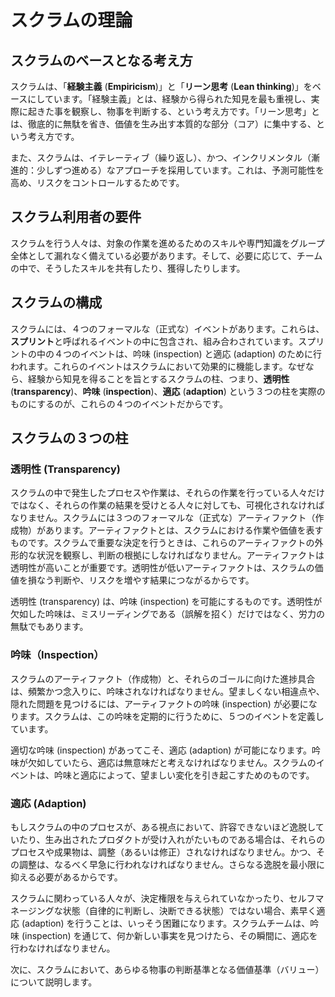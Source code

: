 # スクラムの理論

## スクラムのベースとなる考え方

スクラムは、「**経験主義** (**Empiricism**)」と「**リーン思考** (**Lean thinking**)」をベースにしています。「経験主義」とは、経験から得られた知見を最も重視し、実際に起きた事を観察し、物事を判断する、という考え方です。「リーン思考」とは、徹底的に無駄を省き、価値を生み出す本質的な部分（コア）に集中する、という考え方です。

また、スクラムは、イテレーティブ（繰り返し）、かつ、インクリメンタル（漸進的：少しずつ進める）なアプローチを採用しています。これは、予測可能性を高め、リスクをコントロールするためです。

## スクラム利用者の要件

スクラムを行う人々は、対象の作業を進めるためのスキルや専門知識をグループ全体として漏れなく備えている必要があります。そして、必要に応じて、チームの中で、そうしたスキルを共有したり、獲得したりします。

## スクラムの構成

スクラムには、４つのフォーマルな（正式な）イベントがあります。これらは、**スプリント**と呼ばれるイベントの中に包含され、組み合わされています。スプリントの中の４つのイベントは、吟味 (inspection) と適応 (adaption) のために行われます。これらのイベントはスクラムにおいて効果的に機能します。なぜなら、経験から知見を得ることを旨とするスクラムの柱、つまり、**透明性** (**transparency**)、**吟味** (**inspection**)、**適応** (**adaption**) という３つの柱を実際のものにするのが、これらの４つのイベントだからです。

## スクラムの３つの柱

### 透明性 (Transparency)

スクラムの中で発生したプロセスや作業は、それらの作業を行っている人々だけではなく、それらの作業の結果を受けとる人々に対しても、可視化されなければなりません。スクラムには３つのフォーマルな（正式な）アーティファクト（作成物）があります。アーティファクトとは、スクラムにおける作業や価値を表すものです。スクラムで重要な決定を行うときは、これらのアーティファクトの外形的な状況を観察し、判断の根拠にしなければなりません。アーティファクトは透明性が高いことが重要です。透明性が低いアーティファクトは、スクラムの価値を損なう判断や、リスクを増やす結果につながるからです。

透明性 (transparency) は、吟味 (inspection) を可能にするものです。透明性が欠如した吟味は、ミスリーディングである（誤解を招く）だけではなく、労力の無駄でもあります。

### 吟味（Inspection）

スクラムのアーティファクト（作成物）と、それらのゴールに向けた進捗具合は、頻繁かつ念入りに、吟味されなければなりません。望ましくない相違点や、隠れた問題を見つけるには、アーティファクトの吟味 (inspection) が必要になります。スクラムは、この吟味を定期的に行うために、５つのイベントを定義しています。

適切な吟味 (inspection) があってこそ、適応 (adaption) が可能になります。吟味が欠如していたら、適応は無意味だと考えなければなりません。スクラムのイベントは、吟味と適応によって、望ましい変化を引き起こすためのものです。

### 適応 (Adaption)

もしスクラムの中のプロセスが、ある視点において、許容できないほど逸脱していたり、生み出されたプロダクトが受け入れがたいものである場合は、それらのプロセスや成果物は、調整（あるいは修正）されなければなりません。かつ、その調整は、なるべく早急に行われなければなりません。さらなる逸脱を最小限に抑える必要があるからです。

スクラムに関わっている人々が、決定権限を与えられていなかったり、セルフマネージングな状態（自律的に判断し、決断できる状態）ではない場合、素早く適応 (adaption) を行うことは、いっそう困難になります。スクラムチームは、吟味 (inspection) を通じて、何か新しい事実を見つけたら、その瞬間に、適応を行わなければなりません。

次に、スクラムにおいて、あらゆる物事の判断基準となる価値基準（バリュー）について説明します。
